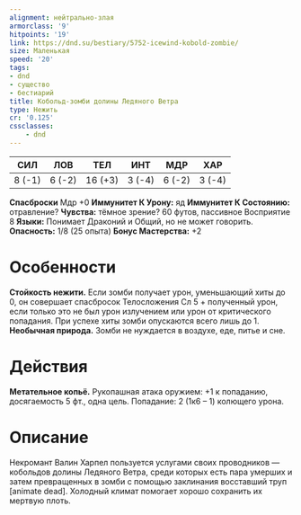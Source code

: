 ```yaml
---
alignment: нейтрально-злая
armorclass: '9'
hitpoints: '19'
link: https://dnd.su/bestiary/5752-icewind-kobold-zombie/
size: Маленькая
speed: '20'
tags:
- dnd
- существо
- бестиарий
title: Кобольд-зомби долины Ледяного Ветра
type: Нежить
cr: '0.125'
cssclasses:
    - dnd
---
```



| СИЛ | ЛОВ | ТЕЛ | ИНТ | МДР | ХАР |
|---|---|---|---|---|---|
| 8 (-1) | 6 (-2) | 16 (+3) | 3 (-4) | 6 (-2) | 3 (-4) |
**Спасброски** Мдр +0
**Иммунитет К Урону:** яд
**Иммунитет К Состоянию:** отравление?
**Чувства:** тёмное зрение? 60 футов, пассивное Восприятие 8
**Языки:** Понимает Драконий и Общий, но не может говорить.
**Опасность:** 1/8 (25 опыта)
**Бонус Мастерства:** +2


# Особенности
**Стойкость нежити.** Если зомби получает урон, уменьшающий хиты до 0, он совершает спасбросок Телосложения Сл 5 + полученный урон, если только это не был урон излучением или урон от критического попадания. При успехе хиты зомби опускаются всего лишь до 1.
**Необычная природа.** Зомби не нуждается в воздухе, еде, питье и сне.


# Действия
**Метательное копьё.** Рукопашная атака оружием: +1 к попаданию, досягаемость 5 фт., одна цель. Попадание: 2 (1к6 – 1) колющего урона.


# Описание
Некромант Валин Харпел пользуется услугами своих проводников — кобольдов долины Ледяного Ветра, среди которых есть пара умерших и затем превращенных в зомби с помощью заклинания восставший труп [animate dead]. Холодный климат помогает хорошо сохранить их мертвую плоть.